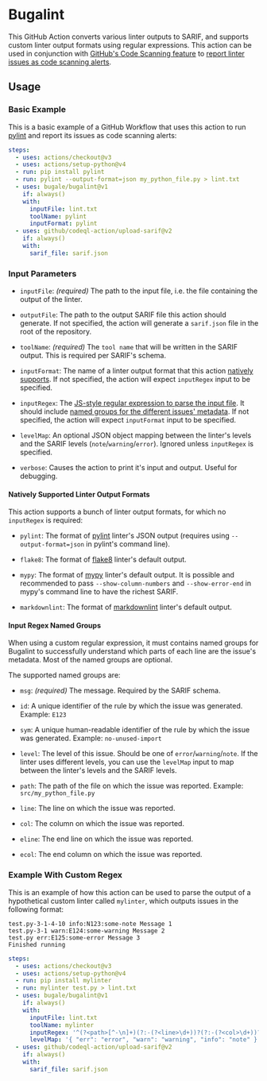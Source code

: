 # Bugalint

This GitHub Action converts various linter outputs to SARIF, and supports custom linter output formats using regular expressions.
This action can be used in conjunction with
[GitHub's Code Scanning feature](https://docs.github.com/en/github/finding-security-vulnerabilities-and-errors-in-your-code/about-code-scanning) to
[report linter issues as code scanning alerts](#basic-example).

## Usage

### Basic Example

This is a basic example of a GitHub Workflow that uses this action to run [pylint](https://github.com/pylint-dev/pylint) and report its issues as code scanning alerts:

```yaml
steps:
  - uses: actions/checkout@v3
  - uses: actions/setup-python@v4
  - run: pip install pylint
  - run: pylint --output-format=json my_python_file.py > lint.txt
  - uses: bugale/bugalint@v1
    if: always()
    with:
      inputFile: lint.txt
      toolName: pylint
      inputFormat: pylint
  - uses: github/codeql-action/upload-sarif@v2
    if: always()
    with:
      sarif_file: sarif.json
```

### Input Parameters

- `inputFile`: _(required)_ The path to the input file, i.e. the file containing the output of the linter.

- `outputFile`: The path to the output SARIF file this action should generate. If not specified, the action will generate a `sarif.json` file in the root of
  the repository.

- `toolName`: _(required)_ The `tool name` that will be written in the SARIF output. This is required per SARIF's schema.

- `inputFormat`: The name of a linter output format that this action [natively supports](#natively-supported-linter-output-formats). If not specified, the
  action will expect `inputRegex` input to be specified.

- `inputRegex`: The [JS-style regular expression to parse the input file](https://developer.mozilla.org/en-US/docs/Web/JavaScript/Guide/Regular_expressions).
  It should include [named groups for the different issues' metadata](#input-regex-named-groups). If not specified, the action will expect `inputFormat` input
  to be specified.

- `levelMap`: An optional JSON object mapping between the linter's levels and the SARIF levels (`note`/`warning`/`error`). Ignored unless `inputRegex` is
  specified.

- `verbose`: Causes the action to print it's input and output. Useful for debugging.

#### Natively Supported Linter Output Formats

This action supports a bunch of linter output formats, for which no `inputRegex` is required:

- `pylint`: The format of [pylint](https://github.com/pylint-dev/pylint) linter's JSON output (requires using `--output-format=json` in pylint's command line).

- `flake8`: The format of [flake8](https://github.com/PyCQA/flake8) linter's default output.

- `mypy`: The format of [mypy](https://github.com/python/mypy) linter's default output. It is possible and recommended to pass `--show-column-numbers` and
  `--show-error-end` in mypy's command line to have the richest SARIF.

- `markdownlint`: The format of [markdownlint](https://github.com/markdownlint/markdownlint) linter's default output.

#### Input Regex Named Groups

When using a custom regular expression, it must contains named groups for Bugalint to successfully understand which parts of each line are the issue's
metadata. Most of the named groups are optional.

The supported named groups are:

- `msg`: _(required)_ The message. Required by the SARIF schema.

- `id`: A unique identifier of the rule by which the issue was generated. Example: `E123`

- `sym`: A unique human-readable identifier of the rule by which the issue was generated. Example: `no-unused-import`

- `level`: The level of this issue. Should be one of `error`/`warning`/`note`. If the linter uses different levels, you can use the `levelMap` input to map
  between the linter's levels and the SARIF levels.

- `path`: The path of the file on which the issue was reported. Example: `src/my_python_file.py`

- `line`: The line on which the issue was reported.

- `col`: The column on which the issue was reported.

- `eline`: The end line on which the issue was reported.

- `ecol`: The end column on which the issue was reported.

### Example With Custom Regex

This is an example of how this action can be used to parse the output of a hypothetical custom linter called `mylinter`, which outputs issues in the following
format:

```text
test.py-3-1-4-10 info:N123:some-note Message 1
test.py-3-1 warn:E124:some-warning Message 2
test.py err:E125:some-error Message 3
Finished running
```

```yaml
steps:
  - uses: actions/checkout@v3
  - uses: actions/setup-python@v4
  - run: pip install mylinter
  - run: mylinter test.py > lint.txt
  - uses: bugale/bugalint@v1
    if: always()
    with:
      inputFile: lint.txt
      toolName: mylinter
      inputRegex: '^(?<path>[^-\n]+)(?:-(?<line>\d+))?(?:-(?<col>\d+))?(?:-(?<eline>\d+))?(?:-(?<ecol>\d+))? (?<level>[^:\s]+):(?<id>[^:\s]+):(?<sym>[^:\s]+) (?<msg>.+)$'
      levelMap: '{ "err": "error", "warn": "warning", "info": "note" }'
  - uses: github/codeql-action/upload-sarif@v2
    if: always()
    with:
      sarif_file: sarif.json
```
